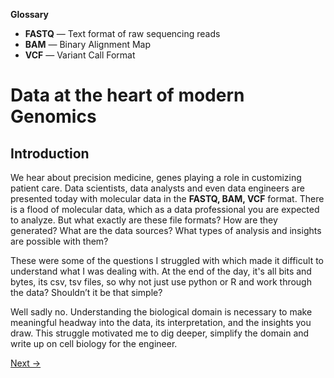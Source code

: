 <div class="sticky-glossary">

**Glossary**<br>
- **FASTQ** — Text format of raw sequencing reads<br>
- **BAM** — Binary Alignment Map<br>
- **VCF** — Variant Call Format<br>

</div>

# Data at the heart of modern Genomics
## Introduction
We hear about precision medicine, genes playing a role in customizing patient care. Data scientists, data analysts and even data engineers are presented today with molecular data in the **FASTQ, BAM, VCF** format. There is a flood of molecular data, which as a data professional you are expected to analyze. But what exactly are these file formats? How are they generated? What are the data sources? What types of analysis and insights are possible with them? 

These were some of the questions I struggled with which made it difficult to understand what I was dealing with. At the end of the day, it's all bits and bytes, its csv, tsv files, so why not just use python or R and work through the data? Shouldn’t it be that simple? 

Well sadly no. Understanding the biological domain is necessary to make meaningful headway into the data, its interpretation, and the insights you draw. This struggle motivated me to dig deeper, simplify the domain and write up on cell biology for the engineer.

[Next →](patient-to-data.md)